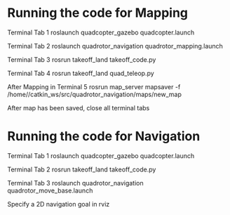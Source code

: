 # Running the code for Mapping

Terminal Tab 1
roslaunch quadcopter_gazebo quadcopter.launch

Terminal Tab 2
roslaunch quadrotor_navigation quadrotor_mapping.launch

Terminal Tab 3
rosrun takeoff_land takeoff_code.py

Terminal Tab 4
rosrun takeoff_land quad_teleop.py

After Mapping in Terminal 5
rosrun map_server mapsaver -f /home/<username>/catkin_ws/src/quadrotor_navigation/maps/new_map

After map has been saved, close all terminal tabs

# Running the code for Navigation

Terminal Tab 1
roslaunch quadcopter_gazebo quadcopter.launch

Terminal Tab 2
rosrun takeoff_land takeoff_code.py

Terminal Tab 3
roslaunch quadrotor_navigation quadrotor_move_base.launch

Specify a 2D navigation goal in rviz
